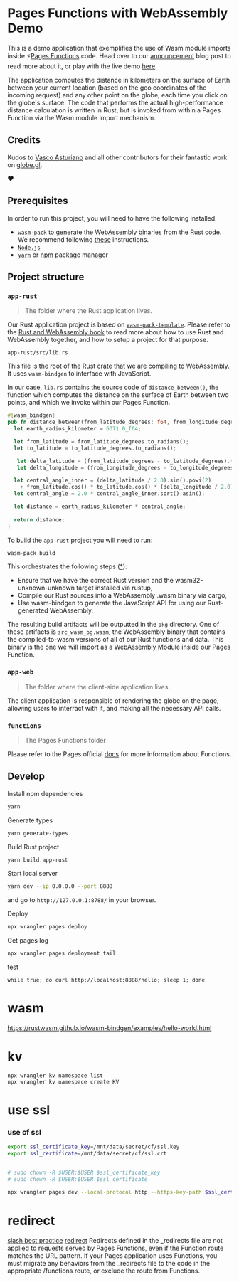 # Pages Functions with WebAssembly Demo

This is a demo application that exemplifies the use of Wasm module imports inside ⚡️[Pages Functions](https://developers.cloudflare.com/pages/platform/functions/) code. Head over to our [announcement](https://blog.cloudflare.com/pages-functions-with-webassembly/) blog post to read more about it, or play with the live demo [here](https://pages-with-wasm-demo.pages.dev/).

The application computes the distance in kilometers on the surface of Earth between your current location (based on the geo coordinates of the incoming request) and any other point on the globe, each time you click on the globe's surface. The code that performs the actual high-performance distance calculation is written in Rust, but is invoked from within a Pages Function via the Wasm module import mechanism. 

## Credits

Kudos to [Vasco Asturiano](https://github.com/vasturiano) and all other contributors for their fantastic work on [globe.gl](https://github.com/vasturiano/globe.gl). 

❤︎

## Prerequisites

In order to run this project, you will need to have the following installed:

- [`wasm-pack`](https://rustwasm.github.io/wasm-pack/installer/) to generate the WebAssembly binaries from the Rust code. We recommend following [these](https://rustwasm.github.io/wasm-pack/book/quickstart.html) instructions.
- [`Node.js`](https://nodejs.org/en/download)
- [`yarn`](https://yarnpkg.com/getting-started/install) or [npm](https://docs.npmjs.com/) package manager

## Project structure

### `app-rust`

> The folder where the Rust application lives. 

Our Rust application project is based on [`wasm-pack-template`](https://github.com/rustwasm/wasm-pack-template). Please refer to the [Rust and WebAssembly book](https://rustwasm.github.io/docs/book/introduction.html) to read more about how to use Rust and WebAssembly together, and how to setup a project for that purpose. 

`app-rust/src/lib.rs` 

This file is the root of the Rust crate that we are compiling to WebAssembly. It uses `wasm-bindgen` to interface with JavaScript. 

In our case, `lib.rs` contains the source code of `distance_between()`, the function which computes the distance on the surface of Earth between two points, and which we invoke within our Pages Function.  

```rust
#[wasm_bindgen]
pub fn distance_between(from_latitude_degrees: f64, from_longitude_degrees: f64, to_latitude_degrees: f64, to_longitude_degrees: f64) -> f64 {
  let earth_radius_kilometer = 6371.0_f64;

  let from_latitude = from_latitude_degrees.to_radians();
  let to_latitude = to_latitude_degrees.to_radians();

   let delta_latitude = (from_latitude_degrees - to_latitude_degrees).to_radians();
   let delta_longitude = (from_longitude_degrees - to_longitude_degrees).to_radians();

  let central_angle_inner = (delta_latitude / 2.0).sin().powi(2)
    + from_latitude.cos() * to_latitude.cos() * (delta_longitude / 2.0).sin().powi(2);
  let central_angle = 2.0 * central_angle_inner.sqrt().asin();

  let distance = earth_radius_kilometer * central_angle;
    
  return distance;
}
````

To build the `app-rust` project you will need to run:
```sh
wasm-pack build
``` 

This orchestrates the following steps ([*](https://rustwasm.github.io/docs/book/game-of-life/hello-world.html#build-the-project)):
- Ensure that we have the correct Rust version and the wasm32-unknown-unknown target installed via rustup,
- Compile our Rust sources into a WebAssembly .wasm binary via cargo,
- Use wasm-bindgen to generate the JavaScript API for using our Rust-generated WebAssembly.

The resulting build artifacts will be outputted in the `pkg` directory. One of these artifacts is `src_wasm_bg.wasm`, the WebAssembly binary that contains the compiled-to-wasm versions of all of our Rust functions and data. This binary is the one we will import as a WebAssembly Module inside our Pages Function.

### `app-web`

> The folder where the client-side application lives.

The client application is responsible of rendering the globe on the page, allowing users to interract with it, and making all the necessary API calls. 

### `functions`

> The Pages Functions folder

Please refer to the Pages official [docs](https://developers.cloudflare.com/pages/platform/functions/routing/) for more information about Functions.
## Develop

Install npm dependencies

```sh
yarn
```
Generate types

```sh
yarn generate-types
```


Build Rust project

```sh
yarn build:app-rust
```

Start local server

```sh
yarn dev --ip 0.0.0.0 --port 8888
```
and go to `http://127.0.0.1:8788/` in your browser.

Deploy 
```sh
npx wrangler pages deploy
```

Get pages log
```bash
npx wrangler pages deployment tail
```

test
```
while true; do curl http://localhost:8888/hello; sleep 1; done

```

# wasm
https://rustwasm.github.io/wasm-bindgen/examples/hello-world.html

# kv
```
npx wrangler kv namespace list
npx wrangler kv namespace create KV
```
# use ssl
### use cf ssl
```bash
export ssl_certificate_key=/mnt/data/secret/cf/ssl.key
export ssl_certificate=/mnt/data/secret/cf/ssl.crt


# sudo chown -R $USER:$USER $ssl_certificate_key
# sudo chown -R $USER:$USER $ssl_certificate

npx wrangler pages dev --local-protocol http --https-key-path $ssl_certificate_key --https-cert-path $ssl_certificate --port 8888 --ip 0.0.0.0

```

# redirect
[slash best practice](https://developers.google.com/search/blog/2010/04/to-slash-or-not-to-slash)
[redirect](https://developers.cloudflare.com/pages/configuration/redirects/)
Redirects defined in the _redirects file are not applied to requests served by Pages Functions, even if the Function route matches the URL pattern. If your Pages application uses Functions, you must migrate any behaviors from the _redirects file to the code in the appropriate /functions route, or exclude the route from Functions.

